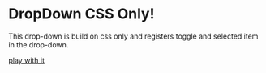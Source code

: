 # DropDown CSS Only!

This drop-down is build on css only and registers toggle and selected item in the drop-down.

[play with it](https://ecorreia45.github.io/Before-Semicolon/dropdown/)
